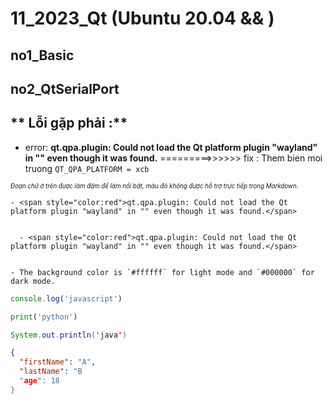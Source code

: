 # 11_2023_Qt (Ubuntu 20.04 && )

## **no1_Basic**


## **no2_QtSerialPort**

## ** Lỗi gặp phải :**
- error: **qt.qpa.plugin: Could not load the Qt platform plugin "wayland" in "" even though it was found.**
    =========>>>>>> fix : Them bien moi truong ```QT_QPA_PLATFORM = xcb```
  
<sub><sup>*Đoạn chữ ở trên được làm đậm để làm nổi bật, màu đỏ không được hỗ trợ trực tiếp trong Markdown.*</sup></sub>

    - <span style="color:red">qt.qpa.plugin: Could not load the Qt platform plugin "wayland" in "" even though it was found.</span>

  
      - <span style="color:red">qt.qpa.plugin: Could not load the Qt platform plugin "wayland" in "" even though it was found.</span>


    - The background color is `#ffffff` for light mode and `#000000` for dark mode.


```js
console.log('javascript')
```

```python
print('python')
```

```java
System.out.println('java')
```
   
```json
{
  "firstName": "A",
  "lastName": "B
  "age": 18
}
```
